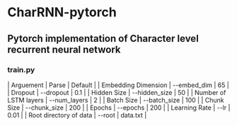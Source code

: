 # CharRNN-pytorch

## Pytorch implementation of Character level recurrent neural network

### train.py 

| Arguement | Parse | Default |
| Embedding Dimension | --embed_dim | 65 |
| Dropout | --dropout | 0.1 |
| Hidden Size | --hidden_size | 50 |
| Number of LSTM layers | --num_layers | 2 |
| Batch Size | --batch_size | 100 |
| Chunk Size | --chunk_size | 200 |
| Epochs | --epochs | 200 |
| Learning Rate | --lr | 0.01 |
| Root directory of data | --root | data.txt |







